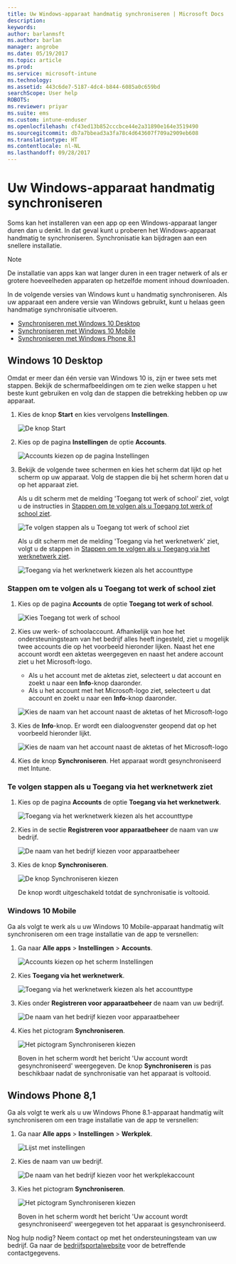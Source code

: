```yaml
---
title: Uw Windows-apparaat handmatig synchroniseren | Microsoft Docs
description: 
keywords: 
author: barlanmsft
ms.author: barlan
manager: angrobe
ms.date: 05/19/2017
ms.topic: article
ms.prod: 
ms.service: microsoft-intune
ms.technology: 
ms.assetid: 443c6de7-5187-4dc4-b844-6085a0c659bd
searchScope: User help
ROBOTS: 
ms.reviewer: priyar
ms.suite: ems
ms.custom: intune-enduser
ms.openlocfilehash: cf43ed13b852cccbce44e2a31890e164e3519490
ms.sourcegitcommit: db7a7bbead3a3fa78c4d643607f709a2909eb608
ms.translationtype: HT
ms.contentlocale: nl-NL
ms.lasthandoff: 09/28/2017
---
```

# <a name="sync-your-windows-device-manually"></a>Uw Windows-apparaat handmatig synchroniseren

Soms kan het installeren van een app op een Windows-apparaat langer duren dan u denkt. In dat geval kunt u proberen het Windows-apparaat handmatig te synchroniseren. Synchronisatie kan bijdragen aan een snellere installatie.

> [!Note]
> De installatie van apps kan wat langer duren in een trager netwerk of als er grotere hoeveelheden apparaten op hetzelfde moment inhoud downloaden.

In de volgende versies van Windows kunt u handmatig synchroniseren. Als uw apparaat een andere versie van Windows gebruikt, kunt u helaas geen handmatige synchronisatie uitvoeren.

* [Synchroniseren met Windows 10 Desktop](#windows-10-desktop)
* [Synchroniseren met Windows 10 Mobile](#windows-10-mobile)
* [Synchroniseren met Windows Phone 8.1](#windows-phone-81)

## <a name="windows-10-desktop"></a>Windows 10 Desktop
Omdat er meer dan één versie van Windows 10 is, zijn er twee sets met stappen. Bekijk de schermafbeeldingen om te zien welke stappen u het beste kunt gebruiken en volg dan de stappen die betrekking hebben op uw apparaat.

1. Kies de knop **Start** en kies vervolgens **Instellingen**.

    ![De knop Start](./media/win10pc-sync-1-start-button.png)

2. Kies op de pagina **Instellingen** de optie **Accounts**.

    ![Accounts kiezen op de pagina Instellingen](./media/win10pc-sync-2-settings-accounts.png)

3. Bekijk de volgende twee schermen en kies het scherm dat lijkt op het scherm op uw apparaat. Volg de stappen die bij het scherm horen dat u op het apparaat ziet.

    Als u dit scherm met de melding 'Toegang tot werk of school' ziet, volgt u de instructies in [Stappen om te volgen als u Toegang tot werk of school ziet](#steps-to-follow-if-you-see-access-work-or-school).

    ![Te volgen stappen als u Toegang tot werk of school ziet](./media/w10-enroll-rs1-connect-to-work-or-school.png)

    Als u dit scherm met de melding 'Toegang via het werknetwerk' ziet, volgt u de stappen in [Stappen om te volgen als u Toegang via het werknetwerk ziet](#steps-to-follow-if-you-see-work-access).

    ![Toegang via het werknetwerk kiezen als het accounttype](./media/win10pc-sync-3-work-access.png)

### <a name="steps-to-follow-if-you-see-access-work-or-school"></a>Stappen om te volgen als u Toegang tot werk of school ziet

1. Kies op de pagina **Accounts** de optie **Toegang tot werk of school**.

    ![Kies Toegang tot werk of school](./media/w10-enroll-rs1-connect-to-work-or-school.png)

2. Kies uw werk- of schoolaccount. Afhankelijk van hoe het ondersteuningsteam van het bedrijf alles heeft ingesteld, ziet u mogelijk twee accounts die op het voorbeeld hieronder lijken. Naast het ene account wordt een aktetas weergegeven en naast het andere account ziet u het Microsoft-logo.

    - Als u het account met de aktetas ziet, selecteert u dat account en zoekt u naar een **Info**-knop daaronder.
    - Als u het account met het Microsoft-logo ziet, selecteert u dat account en zoekt u naar een **Info**-knop daaronder.

    ![Kies de naam van het account naast de aktetas of het Microsoft-logo](./media/win10pc-rs1-sync-info-button.png)

3. Kies de **Info**-knop. Er wordt een dialoogvenster geopend dat op het voorbeeld hieronder lijkt.

    ![Kies de naam van het account naast de aktetas of het Microsoft-logo](./media/win10pc-rs1-sync-button.png)

4. Kies de knop **Synchroniseren**. Het apparaat wordt gesynchroniseerd met Intune.

### <a name="steps-to-follow-if-you-see-work-access"></a>Te volgen stappen als u Toegang via het werknetwerk ziet

1. Kies op de pagina **Accounts** de optie **Toegang via het werknetwerk**.

    ![Toegang via het werknetwerk kiezen als het accounttype](./media/win10pc-sync-3-work-access.png)

2. Kies in de sectie **Registreren voor apparaatbeheer** de naam van uw bedrijf.

    ![De naam van het bedrijf kiezen voor apparaatbeheer](./media/win10pc-sync-4-tap-com-name.png)

3. Kies de knop **Synchroniseren**.

    ![De knop Synchroniseren kiezen](./media/win10pc-sync-5-tap-sync.png)

   De knop wordt uitgeschakeld totdat de synchronisatie is voltooid.

### <a name="windows-10-mobile"></a>Windows 10 Mobile
Ga als volgt te werk als u uw Windows 10 Mobile-apparaat handmatig wilt synchroniseren om een trage installatie van de app te versnellen:

   1. Ga naar **Alle apps** > **Instellingen** > **Accounts**.

       ![Accounts kiezen op het scherm Instellingen](./media/win10m-sync-1-settings-accounts.png)

   2. Kies **Toegang via het werknetwerk**.

       ![Toegang via het werknetwerk kiezen als het accounttype](./media/win10m-sync-2-work-access.png)

   3. Kies onder **Registreren voor apparaatbeheer** de naam van uw bedrijf.

       ![De naam van het bedrijf kiezen voor apparaatbeheer](./media/win10m-sync-3-tap-comp-name.png)

   4. Kies het pictogram **Synchroniseren**.

       ![Het pictogram Synchroniseren kiezen](./media/win10m-sync-4-tap-sync.png)

       Boven in het scherm wordt het bericht 'Uw account wordt gesynchroniseerd' weergegeven. De knop **Synchroniseren** is pas beschikbaar nadat de synchronisatie van het apparaat is voltooid.

## <a name="windows-phone-81"></a>Windows Phone 8,1
Ga als volgt te werk als u uw Windows Phone 8.1-apparaat handmatig wilt synchroniseren om een trage installatie van de app te versnellen:

1. Ga naar **Alle apps** > **Instellingen** > **Werkplek**.

    ![Lijst met instellingen](./media/wp81-1-sync-settings-workplace.png)

2. Kies de naam van uw bedrijf.

    ![De naam van het bedrijf kiezen voor het werkplekaccount](./media/wp81-2-sync-tap-compname.png)

3. Kies het pictogram **Synchroniseren**.

    ![Het pictogram Synchroniseren kiezen](./media/wp81-3-sync-tap-sync-button.png)

   Boven in het scherm wordt het bericht 'Uw account wordt gesynchroniseerd' weergegeven tot het apparaat is gesynchroniseerd.

Nog hulp nodig? Neem contact op met het ondersteuningsteam van uw bedrijf. Ga naar de [bedrijfsportalwebsite](https://portal.manage.microsoft.com) voor de betreffende contactgegevens.

